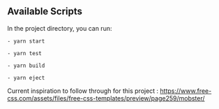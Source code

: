 ## Available Scripts

In the project directory, you can run:
```
- yarn start

- yarn test

- yarn build

- yarn eject
```

Current inspiration to follow through for this project : https://www.free-css.com/assets/files/free-css-templates/preview/page259/mobster/
